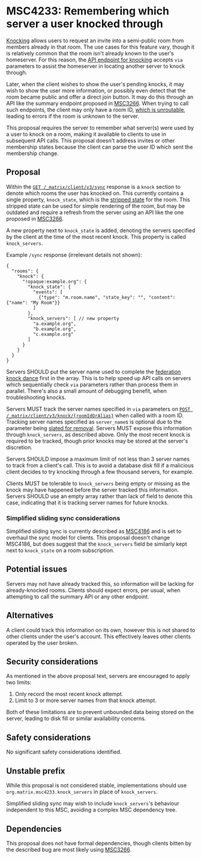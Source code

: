 # MSC4233: Remembering which server a user knocked through

[Knocking](https://spec.matrix.org/v1.12/client-server-api/#knocking-on-rooms) allows users to request
an invite into a semi-public room from members already in that room. The use cases for this feature
vary, though it is relatively common that the room isn't already known to the user's homeserver. For
this reason, the [API endpoint for knocking](https://spec.matrix.org/v1.12/client-server-api/#post_matrixclientv3knockroomidoralias)
accepts `via` parameters to assist the homeserver in locating another server to knock through.

Later, when the client wishes to show the user's pending knocks, it may wish to show the user more
information, or possibly even detect that the room became public and offer a direct join button. It
may do this through an API like the summary endpoint proposed in [MSC3266](https://github.com/matrix-org/matrix-spec-proposals/pull/3266).
When trying to call such endpoints, the client may only have a room ID, [which is unroutable](https://spec.matrix.org/v1.12/appendices/#room-ids),
leading to errors if the room is unknown to the server.

This proposal requires the server to remember what server(s) were used by a user to knock on a room,
making it available to clients to use in subsequent API calls. This proposal doesn't address invites
or other membership states because the client can parse the user ID which sent the membership change.

## Proposal

Within the [`GET /_matrix/client/v3/sync`](https://spec.matrix.org/v1.12/client-server-api/#get_matrixclientv3sync)
response is a `knock` section to denote which rooms the user has knocked on. This currently contains
a single property, `knock_state`, which is the [stripped state](https://spec.matrix.org/v1.12/client-server-api/#stripped-state)
for the room. This stripped state can be used for simple rendering of the room, but may be outdated
and require a refresh from the server using an API like the one proposed in [MSC3266](https://github.com/matrix-org/matrix-spec-proposals/pull/3266).

A new property next to `knock_state` is added, denoting the servers specified by the client at the
time of the most recent knock. This property is called `knock_servers`.

Example `/sync` response (irrelevant details not shown):

```json5
{
  "rooms": {
    "knock": {
      "!opaque:example.org": {
        "knock_state": {
          "events": [
            {"type": "m.room.name", "state_key": "", "content": {"name": "My Room"}}
          ]
        },
        "knock_servers": [ // new property
          "a.example.org",
          "b.example.org",
          "c.example.org"
        ]
      }
    }
  }
}
```

Servers SHOULD put the server name used to complete the [federation knock dance](https://spec.matrix.org/v1.12/server-server-api/#knocking-rooms)
first in the array. This is to help speed up API calls on servers which sequentially check `via`
parameters rather than process them in parallel. There's also a small amount of debugging benefit,
when troubleshooting knocks.

Servers MUST track the server names specified in `via` parameters on [`POST /_matrix/client/v3/knock/{roomIdOrAlias}`](https://spec.matrix.org/v1.12/client-server-api/#post_matrixclientv3knockroomidoralias)
when called with a room ID. Tracking server names specified as `server_name`s is optional due to the
parameter being [slated for removal](https://github.com/matrix-org/matrix-spec-proposals/pull/4213).
Servers MUST expose this information through `knock_servers`, as described above. Only the most recent
knock is required to be tracked, though prior knocks may be stored at the server's discretion.

Servers SHOULD impose a maximum limit of not less than 3 server names to track from a client's call.
This is to avoid a database disk fill if a malicious client decides to try knocking through a few
thousand servers, for example.

Clients MUST be tolerable to `knock_servers` being empty or missing as the knock may have happened
before the server tracked this information. Servers SHOULD use an empty array rather than lack of
field to denote this case, indicating that it is tracking server names for future knocks.

### Simplified sliding sync considerations

Simplified sliding sync is currently described as [MSC4186](https://github.com/matrix-org/matrix-spec-proposals/pull/4186)
and is set to overhaul the sync model for clients. This proposal doesn't change MSC4186, but does
suggest that the `knock_servers` field be similarly kept next to `knock_state` on a room subscription.

## Potential issues

Servers may not have already tracked this, so information will be lacking for already-knocked rooms.
Clients should expect errors, per usual, when attempting to call the summary API or any other endpoint.

## Alternatives

A client could track this information on its own, however this is not shared to other clients under
the user's account. This effectively leaves other clients operated by the user broken.

## Security considerations

As mentioned in the above proposal text, servers are encouraged to apply two limits:

1. Only record the most recent knock attempt.
2. Limit to 3 or more server names from that knock attempt.

Both of these limitations are to prevent unbounded data being stored on the server, leading to disk
fill or similar availability concerns.

## Safety considerations

No significant safety considerations identified.

## Unstable prefix

While this proposal is not considered stable, implementations should use `org.matrix.msc4233.knock_servers`
in place of `knock_servers`.

Simplified sliding sync may wish to include `knock_servers`'s behaviour independent to this MSC,
avoiding a complex MSC dependency tree.

## Dependencies

This proposal does not have formal dependencies, though clients bitten by the described bug are most
likely using [MSC3266](https://github.com/matrix-org/matrix-spec-proposals/pull/3266).
